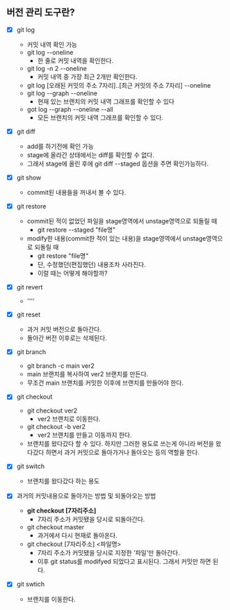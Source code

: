 ## 버전 관리 도구란?

- [x] git log
  - 커밋 내역 확인 가능
  - git log --oneline
    - 한 줄로 커밋 내역을 확인한다.
  - git log -n 2 --oneline
    - 커밋 내역 중 가장 최근 2개만 확인한다.
  - git log [오래된 커밋의 주소 7자리]..[최근 커밋의 주소 7자리] --oneline
  - git log --graph --oneline
    - 현재 있는 브랜치의 커밋 내역 그래프를 확인할 수 있다
  - got log --graph --oneline --all
    - 모든 브랜치의 커밋 내역 그래프를 확인할 수 있다.
- [x] git diff
  - add를 하기전에 확인 가능
  - stage에 올라간 상태에서는 diff를 확인할 수 없다.
  - 그래서 stage에 올린 후에 git diff --staged 옵션을 주면 확인가능하다.
    
- [x] git show
  - commit된 내용들을 꺼내서 볼 수 있다.
    
- [x] git restore
  - commit된 적이 없었던 파일을 stage영역에서 unstage영역으로 되돌릴 때
    - git restore --staged "file명"   
  - modify한 내용(commit한 적이 있는 내용)을 stage영역에서 unstage영역으로 되돌릴 때
    - git restore "file명"
    - 단, 수정했던(편집했던) 내용조차 사라진다.
    - 이럴 때는 어떻게 해야할까?
    
- [x] git revert 
  - ''''
  
- [x] git reset
  - 과거 커밋 버전으로 돌아간다.
  - 돌아간 버전 이후로는 삭제된다.
  
- [x] git branch
  -  git branch -c main ver2
    - main 브랜치를 복사하여 ver2 브랜치를 만든다.
    - 무조건 main 브랜치를 커밋한 이후에 브랜치를 만들어야 한다.
    
- [x] git checkout
  - git checkout ver2
    - ver2 브랜치로 이동한다.
  - git checkout -b ver2
    - ver2 브랜치를 만들고 이동까지 한다.
  - 브랜치를 왔다갔다 할 수 있다. 하지만 그러한 용도로 쓰는게 아니라 버전을 왔다갔다 하면서 과거 커밋으로 돌아가거나 돌아오는 등의 역할을 한다.
  
- [x] git switch
  - 브랜치를 왔다갔다 하는 용도
    
- [x] 과거의 커밋내용으로 돌아가는 방법 및 되돌아오는 방법
  - **git checkout [7자리주소]**
    - 7자리 주소가 커밋됐을 당시로 되돌아간다.
  - git checkout master
    - 과거에서 다시 현재로 돌아온다.
  - git checkout [7자리주소] <파일명>
    - 7자리 주소가 커밋됐을 당시로 지정한 '파일'만 돌아간다.
    - 이후 git status를 modifyed 되었다고 표시된다. 그래서 커밋만 하면 된다.
    
- [x] git swtich
  - 브랜치를 이동한다.

